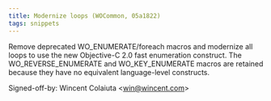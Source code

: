 ```yaml
---
title: Modernize loops (WOCommon, 05a1822)
tags: snippets
---
```


Remove deprecated WO\_ENUMERATE/foreach macros and modernize all loops to use the new Objective-C 2.0 fast enumeration construct. The WO\_REVERSE\_ENUMERATE and WO\_KEY\_ENUMERATE macros are retained because they have no equivalent language-level constructs.

Signed-off-by: Wincent Colaiuta &lt;win@wincent.com&gt;
